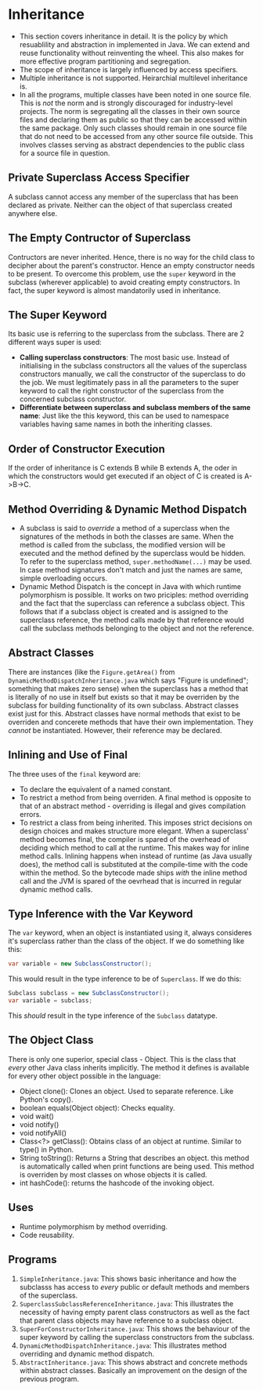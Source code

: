 # Inheritance

- This section covers inheritance in detail. It is the policy by which resuablility and abstraction in implemented in Java. We can extend and reuse functionality without reinventing the wheel. This also makes for more effective program partitioning and segregation.
- The scope of inheritance is largely influenced by access specifiers.
- Multiple inheritance is not supported. Heirarchial multilevel inheritance is.
- In all the programs, multiple classes have been noted in one source file. This is *not* the norm and is strongly discouraged for industry-level projects. The norm is segregating all the classes in their own source files and declaring them as public so that they can be accessed within the same package. Only such classes should remain in one source file that do not need to be accessed from any other source file outside. This involves classes serving as abstract dependencies to the public class for a source file in question.


## Private Superclass Access Specifier

A subclass cannot access any member of the superclass that has been declared as private. Neither can the object of that superclass created anywhere else.


## The Empty Contructor of Superclass

Contructors are never inherited. Hence, there is no way for the child class to decipher about the parent's constructor. Hence an empty constructor needs to be present. To overcome this problem, use the `super` keyword in the subclass (wherever applicable) to avoid creating empty constructors. In fact, the super keyword is almost mandatorily used in inheritance.


## The Super Keyword

Its basic use is referring to the superclass from the subclass. There are 2 different ways super is used:
- **Calling superclass constructors**: The most basic use. Instead of initialising in the subclass constructors all the values of the superclass constructors manually, we call the constructor of the superclass to do the job. We must legitimately pass in all the parameters to the super keyword to call the right constructor of the superclass from the concerned subclass constructor.
- **Differentiate between superclass and subclass members of the same name**: Just like the this keyword, this can be used to namespace variables having same names in both the inheriting classes.


## Order of Constructor Execution

If the order of inheritance is C extends B while B extends A, the oder in which the constructors would get executed if an object of C is created is A->B->C.


## Method Overriding & Dynamic Method Dispatch

- A subclass is said to *override* a method of a superclass when the signatures of the methods in both the classes are same. When the method is called from the subclass, the modified version will be executed and the method defined by the superclass would be hidden. To refer to the superclass method, `super.methodName(...)` may be used.
In case method signatures don't match and just the names are same, simple overloading occurs.
- Dynamic Method Dispatch is the concept in Java with which runtime polymorphism is possible. It works on two priciples: method overriding and the fact that the superclass can reference a subclass object. This follows that if a subclass object is created and is assigned to the superclass reference, the method calls made by that reference would call the subclass methods belonging to the object and not the reference.


## Abstract Classes

There are instances (like the `Figure.getArea()` from `DynamicMethodDispatchInheritance.java` which says "Figure is undefined"; something that makes zero sense) when the superclass has a method that is literally of no use in itself but exists so that it may be overriden by the subclass for building functionality of its own subclass. Abstract classes exist just for this.
Abstract classes have normal methods that exist to be overriden and concerete methods that have their own implementation. They *cannot* be instantiated. However, their reference may be declared.


## Inlining and Use of Final

The three uses of the `final` keyword are:
- To declare the equivalent of a named constant.
- To restrict a method from being overriden. A final method is opposite to that of an abstract method - overriding is illegal and gives compilation errors.
- To restrict a class from being inherited. This imposes strict decisions on design choices and makes structure more elegant.
When a superclass' method becomes final, the compiler is spared of the overhead of deciding which method to call at the runtime. This makes way for inline method calls. Inlining happens when instead of runtime (as Java usually does), the method call is substituted at the compile-time with the code within the method. So the bytecode made ships *with* the inline method call and the JVM is spared of the oevrhead that is incurred in regular dynamic method calls.


## Type Inference with the Var Keyword

The `var` keyword, when an object is instantiated using it, always consideres it's superclass rather than the class of the object.
If we do something like this:
```java
var variable = new SubclassConstructor();
```
This would result in the type inference to be of `Superclass`. If we do this:
```java
Subclass subclass = new SubclassConstructor();
var variable = subclass;
```
This *should* result in the type inference of the `Subclass` datatype.


## The Object Class

There is only one superior, special class - Object. This is the class that *every* other Java class inherits implicitly. The method it defines is available for every other object possible in the language:
- Object clone(): Clones an object. Used to separate reference. Like Python's copy().
- boolean equals(Object object): Checks equality.
- void wait()
- void notify()
- void notifyAll()
- Class<?> getClass(): Obtains class of an object at runtime. Similar to type() in Python.
- String toString(): Returns a String that describes an object. this method is automatically called when print functions are being used. This method is overriden by most classes on whose objects it is called.
- int hashCode(): returns the hashcode of the invoking object.


## Uses

- Runtime polymorphism by method overriding.
- Code reusability.


## Programs

1. `SimpleInheritance.java`: This shows basic inheritance and how the subclasss has access to *every* public or default methods and members of the superclass.
1. `SuperclassSubclassReferenceInheritance.java`: This illustrates the necessity of having empty parent class constructors as well as the fact that parent class objects may have reference to a subclass object.
1. `SuperForConstructorInheritance.java`: This shows the behaviour of the super keyword by calling the superclass constructors from the subclass.
1. `DynamicMethodDispatchInheritance.java`: This illustrates method overriding and dynamic method dispatch.
1. `AbstractInheritance.java`: This shows abstract and concrete methods within abstract classes. Basically an improvement on the design of the previous program.
